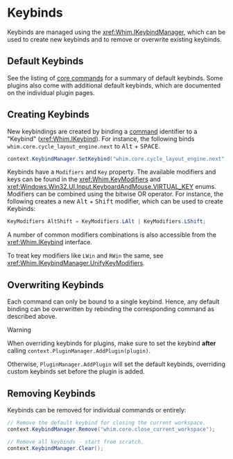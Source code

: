 # Keybinds

Keybinds are managed using the <xref:Whim.IKeybindManager>, which can be used to create new keybinds and to remove or overwrite existing keybinds.

## Default Keybinds

See the listing of [core commands](commands.md#core-commands) for a summary of default keybinds. Some plugins also come with additional default keybinds, which are documented on the individual plugin pages.

## Creating Keybinds

New keybindings are created by binding a [command](commands.md) identifier to a "Keybind" (<xref:Whim.IKeybind>). For instance, the following binds `whim.core.cycle_layout_engine.next` to <kbd>Alt</kbd> + <kbd>SPACE</kbd>.
```csharp
context.KeybindManager.SetKeybind("whim.core.cycle_layout_engine.next", new Keybind(KeyModifiers.LAlt, VIRTUAL_KEY.VK_SPACE));
```
Keybinds have a `Modifiers` and `Key` property. The available modifiers and keys can be found in the <xref:Whim.KeyModifiers> and <xref:Windows.Win32.UI.Input.KeyboardAndMouse.VIRTUAL_KEY> enums. Modifiers can be combined using the bitwise OR operator. For instance, the following creates a new <kbd>Alt</kbd> + <kbd>Shift</kbd> modifier, which can be used to create Keybinds:
```csharp
KeyModifiers AltShift = KeyModifiers.LAlt | KeyModifiers.LShift;
```
A number of common modifiers combinations is also accessible from the <xref:Whim.IKeybind> interface. 

To treat key modifiers like `LWin` and `RWin` the same, see <xref:Whim.IKeybindManager.UnifyKeyModifiers>.

## Overwriting Keybinds

Each command can only be bound to a single keybind. Hence, any default binding can be overwritten by rebinding the corresponding command as described above.

> [!WARNING]
> When overriding keybinds for plugins, make sure to set the keybind **after** calling `context.PluginManager.AddPlugin(plugin)`.
>
> Otherwise, `PluginManager.AddPlugin` will set the default keybinds, overriding custom keybinds set before the plugin is added.

## Removing Keybinds

Keybinds can be removed for individual commands or entirely:

```csharp
// Remove the default keybind for closing the current workspace.
context.KeybindManager.Remove("whim.core.close_current_workspace");

// Remove all keybinds - start from scratch.
context.KeybindManager.Clear();
```




